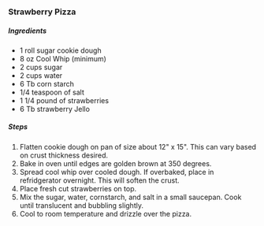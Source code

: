 ### Strawberry Pizza
##### Ingredients
- 1 roll sugar cookie dough
- 8 oz Cool Whip (minimum)
- 2 cups sugar
- 2 cups water
- 6 Tb corn starch
- 1/4 teaspoon of salt
- 1 1/4 pound of strawberries
- 6 Tb strawberry Jello

##### Steps
1. Flatten cookie dough on pan of size about 12" x 15". This can vary based on crust thickness desired.
2. Bake in oven until edges are golden brown at 350 degrees.
3. Spread cool whip over cooled dough. If overbaked, place in refridgerator overnight. This will soften the crust.
4. Place fresh cut strawberries on top.
5. Mix the sugar, water, cornstarch, and salt in a small saucepan. Cook until translucent and bubbling slightly.
6. Cool to room temperature and drizzle over the pizza.